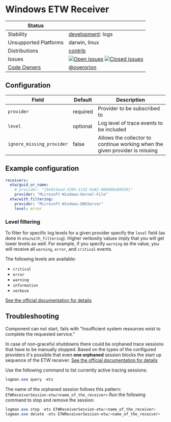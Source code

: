 # Windows ETW Receiver
<!-- status autogenerated section -->
| Status        |           |
| ------------- |-----------|
| Stability     | [development]: logs   |
| Unsupported Platforms | darwin, linux |
| Distributions | [contrib] |
| Issues        | [![Open issues](https://img.shields.io/github/issues-search/open-telemetry/opentelemetry-collector-contrib?query=is%3Aissue%20is%3Aopen%20label%3Areceiver%2Fetw%20&label=open&color=orange&logo=opentelemetry)](https://github.com/open-telemetry/opentelemetry-collector-contrib/issues?q=is%3Aopen+is%3Aissue+label%3Areceiver%2Fetw) [![Closed issues](https://img.shields.io/github/issues-search/open-telemetry/opentelemetry-collector-contrib?query=is%3Aissue%20is%3Aclosed%20label%3Areceiver%2Fetw%20&label=closed&color=blue&logo=opentelemetry)](https://github.com/open-telemetry/opentelemetry-collector-contrib/issues?q=is%3Aclosed+is%3Aissue+label%3Areceiver%2Fetw) |
| [Code Owners](https://github.com/open-telemetry/opentelemetry-collector-contrib/blob/main/CONTRIBUTING.md#becoming-a-code-owner)    | [@overorion](https://www.github.com/overorion) |

[development]: https://github.com/open-telemetry/opentelemetry-collector#development
[contrib]: https://github.com/open-telemetry/opentelemetry-collector-releases/tree/main/distributions/otelcol-contrib
<!-- end autogenerated section -->

## Configuration
| Field                      | Default   | Description                                                                 |
|----------------------------|---------- |-----------------------------------------------------------------------------|
| `provider`                 | required  | Provider to be subscribed to                                                |
| `level`                    | optional  | Log level of trace events to be included                                    |
| `ignore_missing_provider`  | false     | Allows the collector to continue working when the given provider is missing |


## Example configuration

```yaml
receivers:
  etw/guid_or_name:
    # provider: "{9e814aad-3204-11d2-9a82-006008a86939}"
    provider: "Microsoft-Windows-Kernel-File"
  etw/with_filtering:
    provider: "Microsoft-Windows-DNSServer"
    level: error
```

### Level filtering

To filter for specific log levels for a given provider specify the `level` field (as done in `etw/with_filtering`).
Higher verbosity values imply that you will get lower levels as well. For example, if you specify `warning` as the value, you will receive all `warning`, `error`, and `critical` events.

The following levels are available:

- `critical`
- `error`
- `warning`
- `information`
- `verbose`


[See the official documentation for details](https://learn.microsoft.com/en-us/windows/win32/wes/eventmanifestschema-leveltype-complextype)

## Troubleshooting

Component can not start, fails with "Insufficient system resources exist to complete the requested service."

In case of non-graceful shutdowns there could be orphaned trace sessions that have to be manually stopped.
Based on the types of the configured providers it's possible that even **one orphaned** session blocks the start up sequence of the ETW receiver.
[See the official documentation for details](https://learn.microsoft.com/en-us/windows/win32/etw/about-event-tracing#types-of-providers)

Use the following command to list currently active tracing sessions:

```powershell
logman.exe query -ets
```

The name of the orphaned session follows this pattern: `ETWReceiverSession-etw/<name_of_the_receiver>`
Run the following command to stop and remove the session:

```powershell
logman.exe stop -ets ETWReceiverSession-etw/<name_of_the_receiver>
logman.exe delete -ets ETWReceiverSession-etw/<name_of_the_receiver>
```

